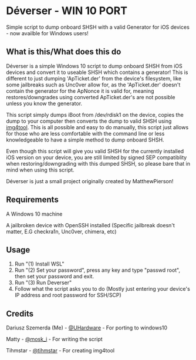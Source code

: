 # Déverser - WIN 10 PORT
Simple script to dump onboard SHSH with a valid Generator for iOS devices - now availble for Windows users!

## What is this/What does this do

Déverser is a simple Windows 10 script to dump onboard SHSH from iOS devices and convert it to useable SHSH which contains a generator! This is different to just dumping 'ApTicket.der' from the device's filesystem, like some jailbreaks such as Unc0ver allow for, as the 'ApTicket.der' doesn't contain the generator for the ApNonce it is valid for, meaning restores/downgrades using converted ApTicket.der's are not possible unless you know the generator.

This script simply dumps iBoot from /dev/rdisk1 on the device, copies the dump to your computer then converts the dump to valid SHSH using [img4tool](https://github.com/tihmstar/img4tool). This is all possible and easy to do manually, this script just allows for those who are less comfortable with the command line or less knowledgeable to have a simple method to dump onboard SHSH.

Even though this script will give you valid SHSH for the currently installed iOS version on your device, you are still limited by signed SEP compatiblity when restoring/downgrading with this dumped SHSH, so please bare that in mind when using this script.

Déverser is just a small project originally created by MatthewPierson!

## Requirements

A Windows 10 machine

A jailbroken device with OpenSSH installed (Specific jailbreak doesn't matter, E.G checkra1n, Unc0ver, chimera, etc)

## Usage

1. Run "(1) Install WSL"
2. Run "(2) Set your password", press any key and type "passwd root", then set your password and exit.
3. Run "(3) Run Deverser"
4. Follow what the script asks you to do (Mostly just entering your device's IP address and root password for SSH/SCP)

## Credits
Dariusz Szemerda (Me) - [@UHardware](https://twitter.com/UHardware_PL) - For porting to windows10

Matty - [@mosk_i](https://twitter.com/moski_dev) - For writing the script

Tihmstar - [@tihmstar](https://twitter.com/tihmstar) - For creating img4tool
